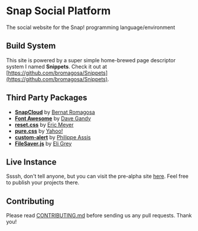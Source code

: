 # Snap Social Platform

The social website for the Snap! programming language/environment

## Build System

This site is powered by a super simple home-brewed page descriptor system I named **Snippets**. Check it out at [https://github.com/bromagosa/Snippets](https://github.com/bromagosa/Snippets).

## Third Party Packages

* **[SnapCloud](https://github.com/bromagosa/SnapCloud)** by [Bernat Romagosa](https://bromagosa.github.io)
* **[Font Awesome](fontawesome.io)** by [Dave Gandy](https://github.com/davegandy)
* **[reset.css](http://meyerweb.com/eric/tools/css/reset/)** by [Eric Meyer](http://meyerweb.com/)
* **[pure.css](http://purecss.io)** by [Yahoo!](http://yahoo.com)
* **[custom-alert](https://github.com/PhilippeAssis/custom-alert)** by [Philippe Assis](https://github.com/PhilippeAssis)
* **[FileSaver.js](https://github.com/eligrey/FileSaver.js)** by [Eli Grey](https://github.com/eligrey)

## Live Instance

Ssssh, don't tell anyone, but you can visit the pre-alpha site [here](https://cloud.snap.berkeley.edu/site/). Feel free to publish your projects there.

## Contributing
Please read [CONTRIBUTING.md](CONTRIBUTING.md) before sending us any pull requests. Thank you!
